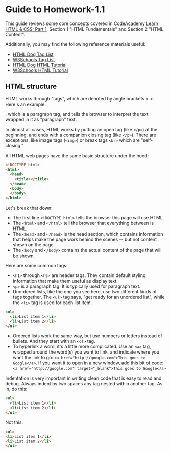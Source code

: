 # Guide to Homework-1.1

This guide reviews some core concepts covered in [CodeAcademy Learn HTML & CSS: Part 1](https://www.codecademy.com/learn/learn-html-css), Section 1 "HTML Fundamentals" and Section 2 "HTML Content".

Additionally, you may find the following reference materials useful:

* [HTML Dog Tag List](http://www.htmldog.com/reference/htmltags/)
* [W3Schools Tag List](http://www.w3schools.com/tags/default.asp)
* [HTML Dog HTML Tutorial](http://www.htmldog.com/guides/html/beginner/)
* [W3Schools HTML Tutorial](http://www.w3schools.com/html/)

## HTML structure

HTML works through "tags", which are denoted by angle brackets < >.  Here's an example: <p>, which is a paragraph tag, and tells the browser to interpret the text wrapped in it as "paragraph" text.

In almost all cases, HTML works by putting an open tag (like `</p>`) at the beginning, and ends with a companion closing tag (like `</p>`). There are exceptions, like image tags (`<img>`) or break tags `<br>` which are "self-closing."  

All HTML web pages have the same basic structure under the hood:

```html
<!DOCTYPE html>
<html>
  <head>
    <title></title>
  </head>
  <body>
  </body>
</html>
```

Let's break that down:

* The first line `<!DOCTYPE html>` tells the browser this page will use HTML.
* The `<html>` and `</html>` tell the browser that everything between is HTML.
* The `<head>` and `</head>` is the head section, which contains information that helps make the page work behind the scenes -- but not content shown on the page.
* The `<body` and `</body>` contains the actual content of the page that will be shown.

Here are some common tags:

* `<h1>` through `<h6>` are header tags.  They contain default styling information that make them useful as display text.
* `<p>` is a paragraph tag.  It is typically used for paragraph text.
* Unordered lists, like the one you see here, use two different kinds of tags together. The `<ul>` tag says, "get ready for an unordered list", while the `<li>` tag is used for each list item.
```html
<ul>
  <li>List item 1</li>
  <li>List item 2</li>
</ul>
```

* Ordered lists work the same way, but use numbers or letters instead of bullets. And they start with an `<ol>` tag.
* To hyperlink a word, it's a little more complicated.  Use an `<a>` tag, wrapped around the word(s) you want to link, and indicate where you want the link to go: `<a href="http://google.com">This goes to Google</a>`.  If you want it to open in a new window, add this bit of code: `<a href="http://google.com" target="_blank">This goes to Google</a>`

Indentation is very important in writing clean code that is easy to read and debug.  Always indent by two spaces any tag nested within another tag.  As in, do this:

```html
<ul>
  <li>List item 1</li>
  <li>List item 2</li>
</ul>
```

Not this:

```html
<ul>
<li>List item 1</li>
<li>List item 2</li>
</ul>
```   
